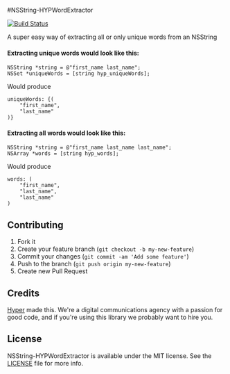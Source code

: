 #NSString-HYPWordExtractor

[![Build Status](https://img.shields.io/travis/hyperoslo/NSString-HYPWordExtractor.svg?style=flat)](https://travis-ci.org/hyperoslo/NSString-HYPWordExtractor)

A super easy way of extracting all or only unique words from an NSString

#### Extracting unique words would look like this:
``` objc
NSString *string = @"first_name last_name";
NSSet *uniqueWords = [string hyp_uniqueWords];
```

Would produce

```
uniqueWords: {(
    "first_name",
    "last_name"
)}

```
#### Extracting all words would look like this:
``` objc
NSString *string = @"first_name last_name last_name";
NSArray *words = [string hyp_words];
```

Would produce

```
words: (
    "first_name",
    "last_name",
    "last_name"
)
```

## Contributing

1. Fork it
2. Create your feature branch (`git checkout -b my-new-feature`)
3. Commit your changes (`git commit -am 'Add some feature'`)
4. Push to the branch (`git push origin my-new-feature`)
5. Create new Pull Request

## Credits

[Hyper](http://hyper.no) made this. We're a digital communications agency with a passion for good code,
and if you're using this library we probably want to hire you.

## License

NSString-HYPWordExtractor is available under the MIT license. See the [LICENSE](https://raw.githubusercontent.com/hyperoslo/NSString-HYPWordExtractor/master/LICENSE.md) file for more info.

